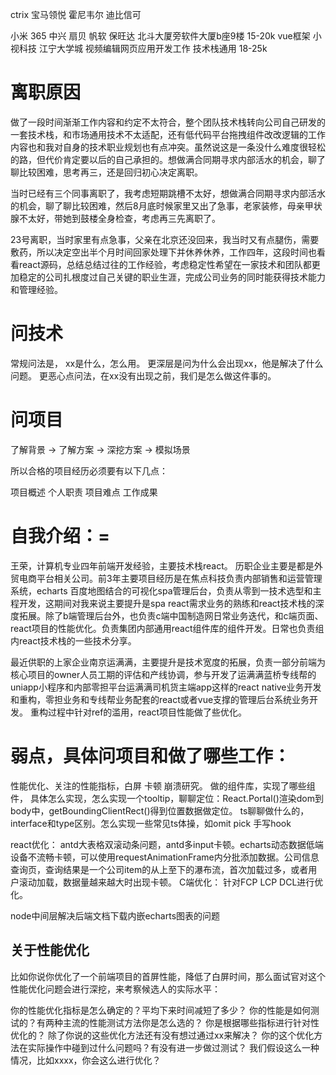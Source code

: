 ctrix
宝马领悦
霍尼韦尔
迪比信可

小米
365
中兴
扇贝
帆软
保旺达 北斗大厦旁软件大厦b座9楼 15-20k vue框架
小视科技 江宁大学城 视频编辑网页应用开发工作 技术栈通用 18-25k

# 离职原因

做了一段时间渐渐工作内容和约定不太符合，整个团队技术栈转向公司自己研发的一套技术栈，和市场通用技术不太适配，还有低代码平台拖拽组件改改逻辑的工作内容也和我对自身的技术职业规划也有点冲突。虽然说这是一条没什么难度很轻松的路，但代价肯定要以后的自己承担的。想做满合同期寻求内部活水的机会，聊了聊比较困难，思考再三，还是回归初心决定离职。

当时已经有三个同事离职了，我考虑短期跳槽不太好，想做满合同期寻求内部活水的机会，聊了聊比较困难，然后8月底时候家里又出了急事，老家装修，母亲甲状腺不太好，带她到鼓楼全身检查，考虑再三先离职了。

23号离职，当时家里有点急事，父亲在北京还没回来，我当时又有点腿伤，需要敷药，所以决定空出半个月时间回家处理下并休养休养，工作四年，这段时间也看看react源码，总结总结过往的工作经验，考虑稳定性希望在一家技术和团队都更加稳定的公司扎根度过自己关键的职业生涯，完成公司业务的同时能获得技术能力和管理经验。

# 问技术
常规问法是，
xx是什么，怎么用。
更深层是问为什么会出现xx，他是解决了什么问题。
更恶心点问法，在xx没有出现之前，我们是怎么做这件事的。

# 问项目
了解背景 -> 了解方案 -> 深挖方案 -> 模拟场景


所以合格的项目经历必须要有以下几点：

项目概述
个人职责
项目难点
工作成果

# 自我介绍：=
王荣，计算机专业四年前端开发经验，主要技术栈react。
历职企业主要是都是外贸电商平台相关公司。前3年主要项目经历是在焦点科技负责内部销售和运营管理系统，echarts 百度地图结合的可视化spa管理后台，负责从零到一技术选型和主程开发，这期间对我来说主要提升是spa react需求业务的熟练和react技术栈的深度拓展。除了b端管理后台外，也负责c端中国制造网日常业务迭代，和c端页面、react项目的性能优化。负责集团内部通用react组件库的组件开发。日常也负责组内react技术栈的一些技术分享。

最近供职的上家企业南京运满满，主要提升是技术宽度的拓展，负责一部分前端为核心项目的owner人员工期的评估和产线协调，参与开发了运满满蓝桥专线帮的uniapp小程序和内部零担平台运满满司机货主端app这样的react native业务开发和重构，零担业务和专线帮业务配套的react或者vue支撑的管理后台系统业务开发。
重构过程中针对ref的滥用，react项目性能做了些优化。

# 弱点，具体问项目和做了哪些工作： 

性能优化、关注的性能指标，白屏 卡顿 崩溃研究。
做的组件库，实现了哪些组件， 具体怎么实现，怎么实现一个tooltip，聊聊定位：React.Portal()渲染dom到body中，getBoundingClientRect()得到位置数据做定位。
ts聊聊做什么的，interface和type区别。怎么实现一些常见ts体操，如omit pick
手写hook

react优化：
antd大表格双滚动条问题，antd多input卡顿。echarts动态数据低端设备不流畅卡顿，可以使用requestAnimationFrame内分批添加数据。公司信息查询页，查询结果是一个公司item的从上至下的瀑布流，首次加载过多，或者用户滚动加载，数据量越来越大时出现卡顿。
C端优化：
针对FCP LCP DCL进行优化。

node中间层解决后端文档下载内嵌echarts图表的问题

## 关于性能优化
比如你说你优化了一个前端项目的首屏性能，降低了白屏时间，那么面试官对这个性能优化问题会进行深挖，来考察候选人的实际水平：

你的性能优化指标是怎么确定的？平均下来时间减短了多少？
你的性能是如何测试的？有两种主流的性能测试方法你是怎么选的？
你是根据哪些指标进行针对性优化的？
除了你说的这些优化方法还有没有想过通过xx来解决？
你的这个优化方法在实际操作中碰到过什么问题吗？有没有进一步做过测试？
我们假设这么一种情况，比如xxxx，你会这么进行优化？








